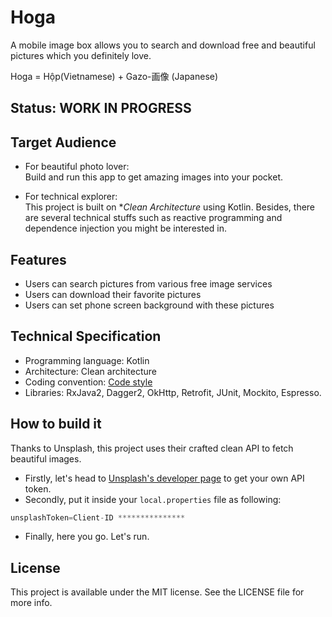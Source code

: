 # Hoga
A mobile image box allows you to search and download free and beautiful pictures which you definitely love. 

Hoga = Hộp(Vietnamese) + Gazo-画像 (Japanese)

## Status: WORK IN PROGRESS

## Target Audience
* For beautiful photo lover:  
Build and run this app to get amazing images into your pocket. 

* For technical explorer:  
This project is built on **Clean Architecture* using Kotlin. 
Besides, there are several technical stuffs such as reactive programming and dependence injection you might be interested in.

## Features
- Users can search pictures from various free image services
- Users can download their favorite pictures
- Users can set phone screen background with these pictures

## Technical Specification
* Programming language: Kotlin
* Architecture: Clean architecture
* Coding convention: [Code style](https://github.com/mcrafts/mobile-guidelines/blob/master/android-code-conventions.md)
* Libraries: RxJava2, Dagger2, OkHttp, Retrofit, JUnit, Mockito, Espresso.

## How to build it

Thanks to Unsplash, this project uses their crafted clean API to fetch beautiful images.  
- Firstly, let's head to [Unsplash's developer page](https://unsplash.com/developers) to get your own API token.  
- Secondly, put it inside your `local.properties` file as following:
```gradle
unsplashToken=Client-ID ***************
```  
- Finally, here you go. Let's run.

## License
This project is available under the MIT license. See the LICENSE file for more info.